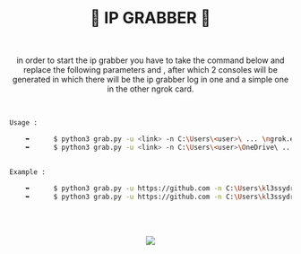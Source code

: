 <br>

<h1 align="center">🙂 IP GRABBER 🙂</h1>

<br>

<p align="center">in order to start the ip grabber you have to take the command below and replace the following parameters <link> and <user>, after which 2 consoles will be generated in which there will be the ip grabber log in one and a simple one in the other ngrok card.</p>

<br>
  
```bash
Usage :

    ➥      $ python3 grab.py -u <link> -n C:\Users\<user>\ ... \ngrok.exe
    ➥      $ python3 grab.py -u <link> -n C:\Users\<user>\OneDrive\ ... \ngrok.exe
    
  
Example : 

    ➥      $ python3 grab.py -u https://github.com -n C:\Users\kl3ssydra\Desktop\IpGrabber-main\ngrok.exe
    ➥      $ python3 grab.py -u https://github.com -n C:\Users\kl3ssydra\OneDrive\Desktop\IpGrabber-main\ngrok.exe
```
<br>
<br>

<p align="center">
  <img src="https://user-images.githubusercontent.com/59760485/188288671-2be031be-6abc-4b0d-a17b-67a5716c1506.png">
</p>
<br> 
